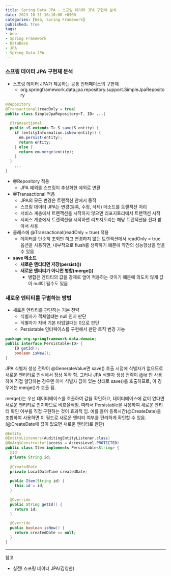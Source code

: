 ```yaml
---
title: Spring Data JPA - 스프링 데이터 JPA 구현체 분석
date: 2023-10-31 16:10:00 +0900
categories: [Web, Spring Framework]
published: true
tags:
- Web
- Spring Framework
- DataBase
- JPA
- Spring Data JPA
---
```


### 스프링 데이터 JPA 구현체 분석
  - 스프링 데이터 JPA가 제공하는 공통 인터페이스의 구현체
    - org.springframework.data.jpa.repository.support.SimpleJpaRepository

```java
@Repository
@Transactional(readOnly = true)
public class SimpleJpaRepository<T, ID> ...{
    
  @Transactional
  public <S extends T> S save(S entity) {
    if (entityInformation.isNew(entity)) {
      em.persist(entity);
      return entity;
    } else {
      return em.merge(entity);
    }
  }
    ...
}
```
  - @Repository 적용
    - JPA 예외를 스프링이 추상화한 예외로 변환
  - @Transactional 적용
    - JPA의 모든 변경은 트랜잭션 안에서 동작
    - 스프링 데이터 JPA는 변경(등록, 수정, 삭제) 메소드를 트랜잭션 처리
    - 서비스 계층에서 트랜잭션을 시작하지 않으면 리포지토리에서 트랜잭션 시작
    - 서비스 계층에서 트랜잭션을 시작하면 리포지토리는 해당 트랜잭션을 전파 받아서 사용
  - 클래스에 @Transactional(readOnly = true) 적용
    - 데이터를 단순히 조회만 하고 변경하지 않는 트랜잭션에서 readOnly = true 옵션을 사용하면,
    내부적으로 flush를 생략하기 떄문에 약간의 성능향상을 얻을 수 있음
  - **save 메소드**
    - **새로운 엔티티면 저장(persist())**
    - **새로운 엔티티가 아니면 병합(merge())**
      - 병합은 엔티티의 값을 강제로 엎어 적용하는 것이기 떄문에 의도치 않게 값이 null이 될수도 있음

### 새로운 엔티티를 구별하는 방법
  - 새로운 엔티티를 판단하는 기본 전략
    - 식별자가 객체일떄는 null 인지 판단
    - 식별자가 자바 기본 타입일때는 0으로 판단
    - Persistable 인터페이스를 구현해서 판단 로직 변경 가능

```java
package org.springframework.data.domain;
public interface Persistable<ID> {
    ID getId();
    boolean isNew();
}
```

JPA 식별자 생성 전략이 @GenerateValue면 save() 호출 시점에 식별자가 없으므로 새로운 엔티티로 인식해서 정상 독작 함.
그러나 JPA 식별자 생성 전략이 @Id 만 사용하여 직접 할당하는 경우엔 이미 식별자 값이 있는 상태로 save()를 호출하므로,
이 경우에는 merge()가 호출 됨.

merge()는 우선 데이터베이스를 호출하여 값을 확인하고, 데이터베이스에 값이 없다면 새로운 엔티티로 인지하므로 비효율적임.
따라서 Persistable을 사용하여 새로운 엔티티 확인 여부를 직접 구현하는 것이 효과적 임.
예를 들어 등록시간(@CreateDate)을 조합하여 사용하면 이 필드로 새로운 엔티티 여부를 편리하게 확인할 수 있음.
(@CreateDate에 값이 없으면 새로운 엔티티로 판단)

```java
@Entity
@EntityListeners(AuditingEntityListener.class)
@NoArgsConstructor(access = AccessLevel.PROTECTED)
public class Item implements Persistable<String> {
  @Id
  private String id;
  
  @CreatedDate
  private LocalDateTime createdDate;
  
  public Item(String id) {
    this.id = id;
  }

  @Override
  public String getId() {
    return id;
  }

  @Override
  public boolean isNew() {
    return createdDate == null;
  }
}
```

---
참고 
 - 실전! 스프링 데이터 JPA(김영한)

